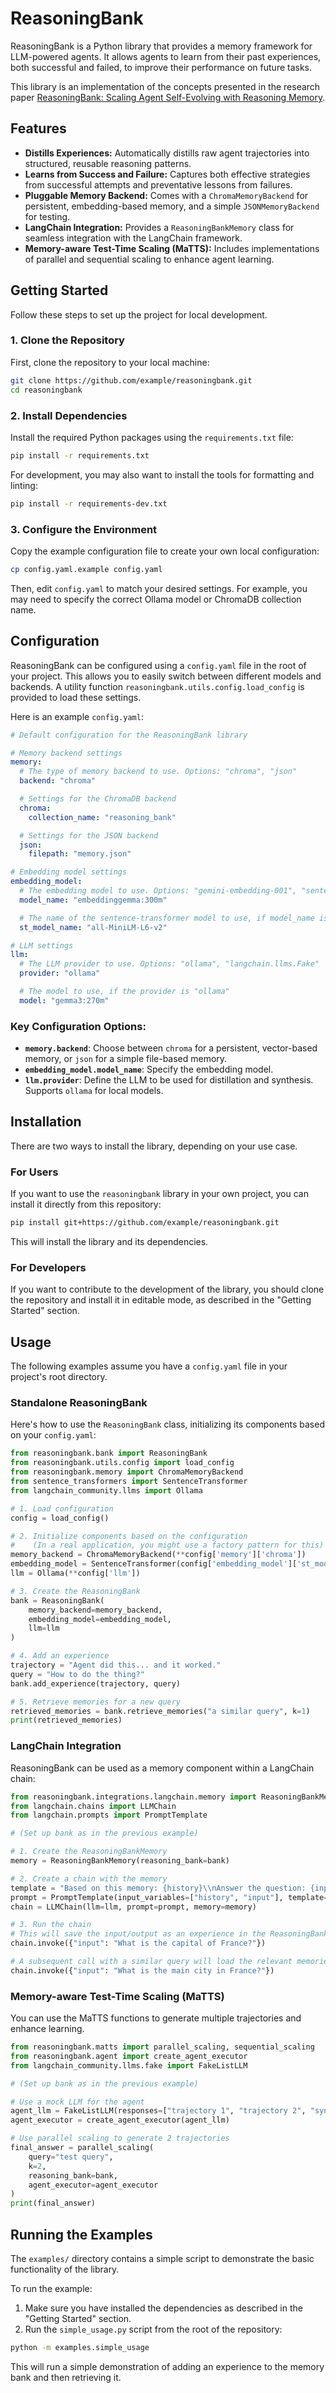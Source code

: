 # ReasoningBank

ReasoningBank is a Python library that provides a memory framework for LLM-powered agents. It allows agents to learn from their past experiences, both successful and failed, to improve their performance on future tasks.

This library is an implementation of the concepts presented in the research paper [ReasoningBank: Scaling Agent Self-Evolving with Reasoning Memory](https://arxiv.org/html/2509.25140v1).

## Features

-   **Distills Experiences:** Automatically distills raw agent trajectories into structured, reusable reasoning patterns.
-   **Learns from Success and Failure:** Captures both effective strategies from successful attempts and preventative lessons from failures.
-   **Pluggable Memory Backend:** Comes with a `ChromaMemoryBackend` for persistent, embedding-based memory, and a simple `JSONMemoryBackend` for testing.
-   **LangChain Integration:** Provides a `ReasoningBankMemory` class for seamless integration with the LangChain framework.
-   **Memory-aware Test-Time Scaling (MaTTS):** Includes implementations of parallel and sequential scaling to enhance agent learning.

## Getting Started

Follow these steps to set up the project for local development.

### 1. Clone the Repository

First, clone the repository to your local machine:

```bash
git clone https://github.com/example/reasoningbank.git
cd reasoningbank
```

### 2. Install Dependencies

Install the required Python packages using the `requirements.txt` file:

```bash
pip install -r requirements.txt
```

For development, you may also want to install the tools for formatting and linting:

```bash
pip install -r requirements-dev.txt
```

### 3. Configure the Environment

Copy the example configuration file to create your own local configuration:

```bash
cp config.yaml.example config.yaml
```

Then, edit `config.yaml` to match your desired settings. For example, you may need to specify the correct Ollama model or ChromaDB collection name.

## Configuration

ReasoningBank can be configured using a `config.yaml` file in the root of your project. This allows you to easily switch between different models and backends. A utility function `reasoningbank.utils.config.load_config` is provided to load these settings.

Here is an example `config.yaml`:

```yaml
# Default configuration for the ReasoningBank library

# Memory backend settings
memory:
  # The type of memory backend to use. Options: "chroma", "json"
  backend: "chroma"

  # Settings for the ChromaDB backend
  chroma:
    collection_name: "reasoning_bank"

  # Settings for the JSON backend
  json:
    filepath: "memory.json"

# Embedding model settings
embedding_model:
  # The embedding model to use. Options: "gemini-embedding-001", "sentence-transformers"
  model_name: "embeddinggemma:300m"

  # The name of the sentence-transformer model to use, if model_name is "sentence-transformers"
  st_model_name: "all-MiniLM-L6-v2"

# LLM settings
llm:
  # The LLM provider to use. Options: "ollama", "langchain.llms.Fake"
  provider: "ollama"

  # The model to use, if the provider is "ollama"
  model: "gemma3:270m"
```

### Key Configuration Options:

-   **`memory.backend`**: Choose between `chroma` for a persistent, vector-based memory, or `json` for a simple file-based memory.
-   **`embedding_model.model_name`**: Specify the embedding model.
-   **`llm.provider`**: Define the LLM to be used for distillation and synthesis. Supports `ollama` for local models.

## Installation

There are two ways to install the library, depending on your use case.

### For Users

If you want to use the `reasoningbank` library in your own project, you can install it directly from this repository:

```bash
pip install git+https://github.com/example/reasoningbank.git
```

This will install the library and its dependencies.

### For Developers

If you want to contribute to the development of the library, you should clone the repository and install it in editable mode, as described in the "Getting Started" section.

## Usage

The following examples assume you have a `config.yaml` file in your project's root directory.

### Standalone ReasoningBank

Here's how to use the `ReasoningBank` class, initializing its components based on your `config.yaml`:

```python
from reasoningbank.bank import ReasoningBank
from reasoningbank.utils.config import load_config
from reasoningbank.memory import ChromaMemoryBackend
from sentence_transformers import SentenceTransformer
from langchain_community.llms import Ollama

# 1. Load configuration
config = load_config()

# 2. Initialize components based on the configuration
#    (In a real application, you might use a factory pattern for this)
memory_backend = ChromaMemoryBackend(**config['memory']['chroma'])
embedding_model = SentenceTransformer(config['embedding_model']['st_model_name'])
llm = Ollama(**config['llm'])

# 3. Create the ReasoningBank
bank = ReasoningBank(
    memory_backend=memory_backend,
    embedding_model=embedding_model,
    llm=llm
)

# 4. Add an experience
trajectory = "Agent did this... and it worked."
query = "How to do the thing?"
bank.add_experience(trajectory, query)

# 5. Retrieve memories for a new query
retrieved_memories = bank.retrieve_memories("a similar query", k=1)
print(retrieved_memories)
```

### LangChain Integration

ReasoningBank can be used as a memory component within a LangChain chain:

```python
from reasoningbank.integrations.langchain.memory import ReasoningBankMemory
from langchain.chains import LLMChain
from langchain.prompts import PromptTemplate

# (Set up bank as in the previous example)

# 1. Create the ReasoningBankMemory
memory = ReasoningBankMemory(reasoning_bank=bank)

# 2. Create a chain with the memory
template = "Based on this memory: {history}\\nAnswer the question: {input}"
prompt = PromptTemplate(input_variables=["history", "input"], template=template)
chain = LLMChain(llm=llm, prompt=prompt, memory=memory)

# 3. Run the chain
# This will save the input/output as an experience in the ReasoningBank
chain.invoke({"input": "What is the capital of France?"})

# A subsequent call with a similar query will load the relevant memories
chain.invoke({"input": "What is the main city in France?"})
```

### Memory-aware Test-Time Scaling (MaTTS)

You can use the MaTTS functions to generate multiple trajectories and enhance learning.

```python
from reasoningbank.matts import parallel_scaling, sequential_scaling
from reasoningbank.agent import create_agent_executor
from langchain_community.llms.fake import FakeListLLM

# (Set up bank as in the previous example)

# Use a mock LLM for the agent
agent_llm = FakeListLLM(responses=["trajectory 1", "trajectory 2", "synthesized answer"])
agent_executor = create_agent_executor(agent_llm)

# Use parallel scaling to generate 2 trajectories
final_answer = parallel_scaling(
    query="test query",
    k=2,
    reasoning_bank=bank,
    agent_executor=agent_executor
)
print(final_answer)
```

## Running the Examples

The `examples/` directory contains a simple script to demonstrate the basic functionality of the library.

To run the example:

1.  Make sure you have installed the dependencies as described in the "Getting Started" section.
2.  Run the `simple_usage.py` script from the root of the repository:

```bash
python -m examples.simple_usage
```

This will run a simple demonstration of adding an experience to the memory bank and then retrieving it.
